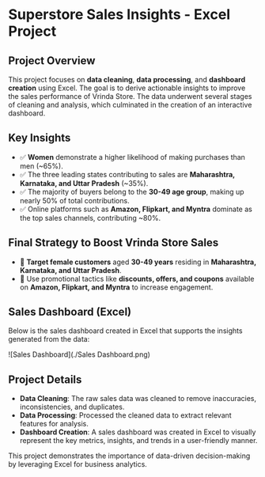 # Superstore Sales Insights - Excel Project

## Project Overview
This project focuses on **data cleaning**, **data processing**, and **dashboard creation** using Excel. The goal is to derive actionable insights to improve the sales performance of Vrinda Store. The data underwent several stages of cleaning and analysis, which culminated in the creation of an interactive dashboard.

## Key Insights
- :white_check_mark: **Women** demonstrate a higher likelihood of making purchases than men (~65%).
- :white_check_mark: The three leading states contributing to sales are **Maharashtra, Karnataka, and Uttar Pradesh** (~35%).
- :white_check_mark: The majority of buyers belong to the **30-49 age group**, making up nearly 50% of total contributions.
- :white_check_mark: Online platforms such as **Amazon, Flipkart, and Myntra** dominate as the top sales channels, contributing ~80%.

## Final Strategy to Boost Vrinda Store Sales
- :dart: **Target female customers** aged **30-49 years** residing in **Maharashtra, Karnataka, and Uttar Pradesh**.
- :dart: Use promotional tactics like **discounts, offers, and coupons** available on **Amazon, Flipkart, and Myntra** to increase engagement.

## Sales Dashboard (Excel)

Below is the sales dashboard created in Excel that supports the insights generated from the data:

![Sales Dashboard](./Sales Dashboard.png)


## Project Details
- **Data Cleaning**: The raw sales data was cleaned to remove inaccuracies, inconsistencies, and duplicates.
- **Data Processing**: Processed the cleaned data to extract relevant features for analysis.
- **Dashboard Creation**: A sales dashboard was created in Excel to visually represent the key metrics, insights, and trends in a user-friendly manner.

This project demonstrates the importance of data-driven decision-making by leveraging Excel for business analytics.
